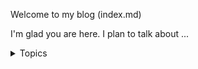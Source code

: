 Welcome to my blog (index.md)

I'm glad you are here. I plan to talk about ...
<details>
  <summary>Topics</summary>
  
  * C++
    * COM
    * ATL
  * Python
  * C#
  * Multi-threading
  
</details>
